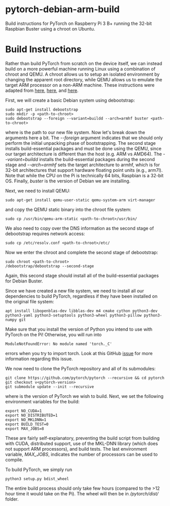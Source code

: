 # pytorch-debian-arm-build
Build instructions for PyTorch on Raspberry Pi 3 B+ running the 32-bit Raspbian Buster using a chroot on Ubuntu.

# Build Instructions
Rather than build PyTorch from scratch on the device itself, we can instead build on a more powerful machine running Linux using a combination of chroot and QEMU. A chroot allows us to setup an isolated environment by changing the apparent root directory, while QEMU allows us to emulate the target ARM processor on a non-ARM machine. These instructions were adapted from [here](https://blog.lazy-evaluation.net/posts/linux/debian-armhf-bootstrap.html), [here](https://www.binarytides.com/setup-chroot-ubuntu-debootstrap/), and [here](https://nmilosev.svbtle.com/compling-arm-stuff-without-an-arm-board-build-pytorch-for-the-raspberry-pi).

First, we will create a basic Debian system using debootstrap:
```
sudo apt-get install debootstrap 
sudo mkdir -p <path-to-chroot>
sudo debootstrap --foreign --variant=buildd --arch=armhf buster <path-to-chroot>
```
where <path-to-chroot> is the path to our new file system. Now let's break down the arguments here a bit. The *--foreign* argument indicates that we should only perform the initial unpacking phase of bootstrapping. The second stage installs build-essential packages and must be done using the QEMU, since our target architecture is different than the host (e.g. ARM vs AMD64). The *--variant=buildd* installs the build-essential packages during the second stage and *--arch=armhf* sets the target architecture to armhf, which is for 32-bit architectures that support hardware floating point units (e.g., arm7l). Note that while the CPU on the Pi is technically 64 bits, Raspbian is a 32-bit OS. Finally, *buster* is the version of Debian we are installing.
  
Next, we need to install QEMU:
```
sudo apt-get install qemu-user-static qemu-system-arm virt-manager
```
and copy the QEMU static binary into the chroot file system:
```
sudo cp /usr/bin/qemu-arm-static <path-to-chroot>/usr/bin/
```
  
We also need to copy over the DNS information as the second stage of debootstrap requires network access:
```
sudo cp /etc/resolv.conf <path-to-chroot>/etc/
```
  
Now we enter the chroot and complete the second stage of debootstrap:
```
sudo chroot <path-to-chroot>
/debootstrap/debootstrap --second-stage
```
Again, this second stage should install all of the build-essential packages for Debian Buster.
  
Since we have created a new file system, we need to install all our dependencies to build PyTorch, regardless if they have been installed on the original file system:
```
apt install libopenblas-dev libblas-dev m4 cmake cython python3-dev python3-yaml python3-setuptools python3-wheel python3-pillow python3-numpy git
```
Make sure that you install the version of Python you intend to use with PyTorch on the Pi! Otherwise, you will run into 
```
ModuleNotFoundError: No module named 'torch._C'
```
errors when you try to import torch. Look at this GitHub [issue](https://github.com/pytorch/pytorch/issues/574) for more information regarding this issue.
  
We now need to clone the PyTorch repository and all of its submodules:
```
git clone https://github.com/pytorch/pytorch --recursive && cd pytorch
git checkout v<pytorch-version>
git submodule update --init --recursive  
```
where *<pytorch-version>* is the version of PyTorch we wish to build. Next, we set the following environment variables for the build:
```
export NO_CUDA=1
export NO_DISTRIBUTED=1
export NO_MKLDNN=1 
export BUILD_TEST=0
export MAX_JOBS=8
```
These are fairly self-explanatory, preventing the build script from building with CUDA, distributed support, use of the MKL-DNN library (which does not support ARM processors), and build tests. The last environment variable, *MAX_JOBS*, indicates the number of processors can be used to compile.

To build PyTorch, we simply run
```
python3 setup.py bdist_wheel
```
The entire build process should only take few hours (compared to the >12 hour time it would take on the Pi). The wheel will then be in */pytorch/dist/* folder.
